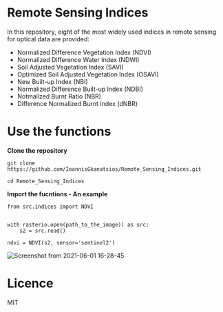 # Remote Sensing Indices

In this repository, eight of the most widely used indices in remote sensing for optical data are provided:

- Normalized Difference Vegetation Index (NDVI)
- Normalized Difference Water Index (NDWI)
- Soil Adjusted Vegetation Index (SAVI)
- Optimized Soil Adjusted Vegetation Index (OSAVI)
- New Built-up Index (NBI)
- Normalized Difference Built-up Index (NDBI)
- Notmalized Burnt Ratio (NBR)
- Difference Normalized Burnt Index (dNBR)

# Use the functions

**Clone the repository**

```
git clone https://github.com/IoannisGkanatsios/Remote_Sensing_Indices.git

cd Remote_Sensing_Indices

```

**Import the fucntions - An example**

```
from src.indices import NDVI


with rasterio.open(path_to_the_image)) as src:
    s2 = src.read()

ndvi = NDVI(s2, sensor='sentinel2')
```

![Screenshot from 2021-06-01 16-28-45](https://user-images.githubusercontent.com/25709946/120350115-973c8000-c2f6-11eb-8f80-6dbcca955f7b.png)


# Licence
MIT

